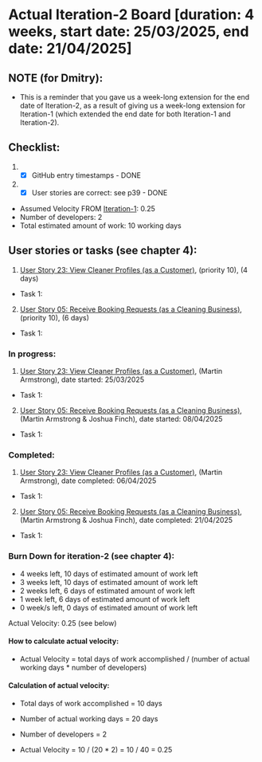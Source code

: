 # Actual Iteration-2 Board [duration: 4 weeks, start date: 25/03/2025, end date: 21/04/2025]

## NOTE (for Dmitry):
* This is a reminder that you gave us a week-long extension for the end date of Iteration-2, as a result of giving us a
week-long extension for Iteration-1 (which extended the end date for both Iteration-1 and Iteration-2).

## Checklist: 
1. - [x] GitHub entry timestamps - DONE
2. - [x] User stories are correct: see p39 - DONE

* Assumed Velocity FROM [Iteration-1](./iteration_1.md): 0.25
* Number of developers: 2
* Total estimated amount of work: 10 working days

## User stories or tasks (see chapter 4):
1. [User Story 23: View Cleaner Profiles (as a Customer)](./user_stories/user_story_23.md), (priority 10), (4 days)
  * Task 1: 

2. [User Story 05: Receive Booking Requests (as a Cleaning Business)](./user_stories/user_story_05.md), (priority 10), (6 days)
  * Task 1:

### In progress:
1. [User Story 23: View Cleaner Profiles (as a Customer)](./user_stories/user_story_23.md), (Martin Armstrong), date started: 25/03/2025
  * Task 1: 

2. [User Story 05: Receive Booking Requests (as a Cleaning Business)](./user_stories/user_story_05.md), (Martin Armstrong & Joshua Finch), date started: 08/04/2025
  * Task 1:

### Completed:
1. [User Story 23: View Cleaner Profiles (as a Customer)](./user_stories/user_story_23.md), (Martin Armstrong), date completed: 06/04/2025
  * Task 1: 

2. [User Story 05: Receive Booking Requests (as a Cleaning Business)](./user_stories/user_story_05.md), (Martin Armstrong & Joshua Finch), date completed: 21/04/2025
  * Task 1:

### Burn Down for iteration-2 (see chapter 4):
* 4 weeks left, 10 days of estimated amount of work left
* 3 weeks left, 10 days of estimated amount of work left
* 2 weeks left, 6 days of estimated amount of work left
* 1 week left, 6 days of estimated amount of work left
* 0 week/s left, 0 days of estimated amount of work left

Actual Velocity: 0.25 (see below)

#### How to calculate actual velocity:
* Actual Velocity = total days of work accomplished / (number of actual working days * number of developers)

#### Calculation of actual velocity:
* Total days of work accomplished = 10 days
* Number of actual working days = 20 days
* Number of developers = 2


* Actual Velocity = 10 / (20 * 2) = 10 / 40 = 0.25
